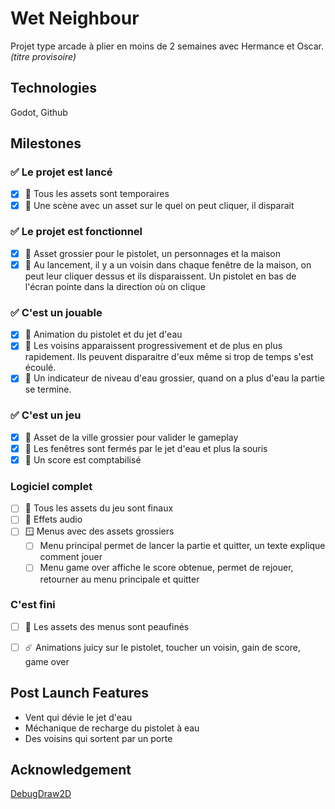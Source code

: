 # Wet Neighbour
Projet type arcade à plier en moins de 2 semaines avec Hermance et Oscar.
_(titre provisoire)_

## Technologies
Godot, Github

## Milestones
### :white_check_mark: Le projet est lancé
- [x] :art: Tous les assets sont temporaires
- [x] :space_invader: Une scène avec un asset sur le quel on peut cliquer, il disparait

### :white_check_mark: Le projet est fonctionnel
- [x] :art: Asset grossier pour le pistolet, un personnages et la maison
- [x] :space_invader: Au lancement, il y a un voisin dans chaque fenêtre de la maison, on peut leur cliquer dessus et ils disparaissent. Un pistolet en bas de l'écran pointe dans la direction où on clique

### ✅ C'est un jouable
- [x] :art: Animation du pistolet et du jet d'eau
- [x] :space_invader: Les voisins apparaissent progressivement et de plus en plus rapidement. Ils peuvent disparaitre d'eux même si trop de temps s'est écoulé.
- [x] 👾 Un indicateur de niveau d'eau grossier, quand on a plus d'eau la partie se termine.

### ✅ C'est un jeu
- [x] :art: Asset de la ville grossier pour valider le gameplay
- [x] 👾 Les fenêtres sont fermés par le jet d'eau et plus la souris
- [x] 👾 Un score est comptabilisé

### Logiciel complet
- [ ] :art: Tous les assets du jeu sont finaux
- [ ] :art: Effets audio
- [ ] :window: Menus avec des assets grossiers
  - [ ] Menu principal permet de lancer la partie et quitter, un texte explique comment jouer
  - [ ] Menu game over affiche le score obtenue, permet de rejouer, retourner au menu principale et quitter

### C'est fini
- [ ] :art: Les assets des menus sont peaufinés
- [ ] :comet: Animations juicy sur le pistolet, toucher un voisin, gain de score, game over


## Post Launch Features
- Vent qui dévie le jet d'eau
- Méchanique de recharge du pistolet à eau
- Des voisins qui sortent par un porte


## Acknowledgement
[DebugDraw2D](https://github.com/idbrii/godot-debugdraw2d)
